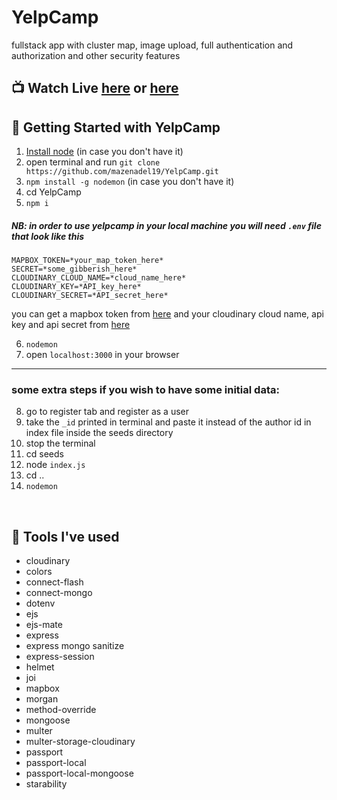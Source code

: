 # YelpCamp

fullstack app with cluster map, image upload, full authentication and authorization and other security features

## 📺 Watch Live [here](https://yelpcamp.up.railway.app/) or [here](https://yelpcamp-nl54.onrender.com/)

## 🚀 Getting Started with YelpCamp

1. [Install node](https://nodejs.org/en/) (in case you don't have it)
2. open terminal and run `git clone https://github.com/mazenadel19/YelpCamp.git`
3. `npm install -g nodemon` (in case you don't have it)
4. cd YelpCamp
5. `npm i`

##### NB: in order to use yelpcamp in your local machine you will need `.env` file that look like this

```
MAPBOX_TOKEN=*your_map_token_here*
SECRET=*some_gibberish_here*
CLOUDINARY_CLOUD_NAME=*cloud_name_here*
CLOUDINARY_KEY=*API_key_here*
CLOUDINARY_SECRET=*API_secret_here*
```

you can get a mapbox token from [here](https://account.mapbox.com/access-tokens/)
and your cloudinary cloud name, api key and api secret from [here](https://cloudinary.com/console)

6. `nodemon`
7. open `localhost:3000` in your browser

---

### some extra steps if you wish to have some initial data:

8. go to register tab and register as a user
9. take the `_id` printed in terminal and paste it instead of the author id in index file inside the seeds directory
10. stop the terminal
11. cd seeds
12. node `index.js`
13. cd ..
14. `nodemon`

<br/>

## 🧰 Tools I've used

- cloudinary
- colors
- connect-flash
- connect-mongo
- dotenv
- ejs
- ejs-mate
- express
- express mongo sanitize
- express-session
- helmet
- joi
- mapbox
- morgan
- method-override
- mongoose
- multer
- multer-storage-cloudinary
- passport
- passport-local
- passport-local-mongoose
- starability
